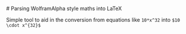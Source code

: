 # Parsing WolframAlpha style maths into LaTeX

Simple tool to aid in the conversion from equations like `10*x^32` into  `$10 \cdot x^{32}$`
